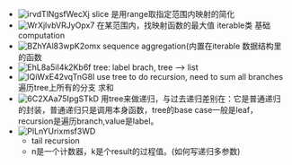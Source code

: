 * ![irvdTlNgsfWecXj](https://s2.loli.net/2022/01/14/irvdTlNgsfWecXj.jpg)
 slice 是用range取指定范围内映射的简化
* ![WrXjlvbVRJyOpx7](https://s2.loli.net/2022/01/14/WrXjlvbVRJyOpx7.jpg)
 在某范围内，找映射函数的最大值
 iterable类 基础computation
* ![BZhYAl83wpK2omx](https://s2.loli.net/2022/01/14/BZhYAl83wpK2omx.jpg)
 sequence aggregation(内置在iterable 数据结构里的函数
* ![EhL8a5iI4k2Kb6f](https://s2.loli.net/2022/01/14/EhL8a5iI4k2Kb6f.jpg)
  tree: label brach, tree --> list
* ![lQiWxE42vqTnG8I](https://s2.loli.net/2022/01/14/lQiWxE42vqTnG8I.jpg)
  use tree to do recursion, need to sum all branches 
  遍历tree上所有的分支 求和
* ![6C2XAa75IpgSTkD](https://s2.loli.net/2022/01/14/6C2XAa75IpgSTkD.jpg)
  用tree来做递归，与过去递归差别在：它是普通递归的封装，普通递归只是调用本身函数，tree的base case一般是leaf，recursion是遍历branch,value是label。
* ![PlLnYUrixmsf3WD](https://s2.loli.net/2022/01/14/PlLnYUrixmsf3WD.jpg)
  * tail recursion
  * n是一个计数器，k是个result的过程值。(如何写递归多参数)